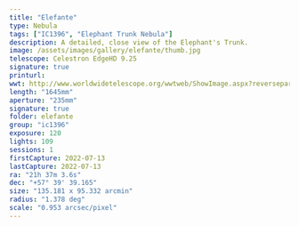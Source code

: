 ```yaml
---
title: "Elefante"
type: Nebula
tags: ["IC1396", "Elephant Trunk Nebula"]
description: A detailed, close view of the Elephant's Trunk.
image: /assets/images/gallery/elefante/thumb.jpg
telescope: Celestron EdgeHD 9.25
signature: true
printurl: 
wwt: http://www.worldwidetelescope.org/wwtweb/ShowImage.aspx?reverseparity=False&scale=0.953320&name=elefante.jpg&imageurl=https://deepskyworkflows.com/assets/images/gallery/elefante/elefante.jpg&credits=Jeremy+Likness+at+DeepSkyWorkflows.com&creditsUrl=https://deepskyworkflows.com&ra=324.483976&dec=58.169939&x=5940.8&y=1974.3&rotation=-45.82&thumb=https://deepskyworkflows.com/assets/images/gallery/elefante/thumb.jpg
length: "1645mm"
aperture: "235mm"
signature: true
folder: elefante
group: "ic1396"
exposure: 120
lights: 109
sessions: 1
firstCapture: 2022-07-13
lastCapture: 2022-07-13
ra: "21h 37m 3.6s"
dec: "+57° 39' 39.165"
size: "135.181 x 95.332 arcmin"
radius: "1.378 deg"
scale: "0.953 arcsec/pixel"
---
```

